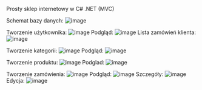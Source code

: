Prosty sklep internetowy w C# .NET (MVC)

Schemat bazy danych:
![image](https://github.com/gethertv/LiteShop/assets/49717977/931becde-46db-4ae5-b673-ba3b6e0e51ef)


Tworzenie użytkownika:
![image](https://github.com/gethertv/LiteShop/assets/49717977/cf369a13-f50d-49b1-ad3e-9b4752d45dad)
Podgląd:
![image](https://github.com/gethertv/LiteShop/assets/49717977/a8e255f6-7901-421a-b698-f84d8c0161b9)
Lista zamówień klienta:
![image](https://github.com/gethertv/LiteShop/assets/49717977/4e459a0f-63b0-458f-bc08-d702cfaffc6c)


Tworzenie kategorii:
![image](https://github.com/gethertv/LiteShop/assets/49717977/c76e62d2-ecb1-47ae-8943-70a007ee7dcb)
Podgląd:
![image](https://github.com/gethertv/LiteShop/assets/49717977/26b95bd5-0302-4841-ab3b-3f14632bbbf0)


Tworzenie produktu:
![image](https://github.com/gethertv/LiteShop/assets/49717977/4dbc3f4b-6672-470c-9af4-422aa4200525)
Podglad:
![image](https://github.com/gethertv/LiteShop/assets/49717977/325c5451-1c61-407c-bf63-3007979e1262)


Tworzenie zamówienia:
![image](https://github.com/gethertv/LiteShop/assets/49717977/d84f6d13-b69a-4aa8-a749-b647bd2aaae4)
Podgląd:
![image](https://github.com/gethertv/LiteShop/assets/49717977/fc916902-7e1c-4c6b-9a38-d3be661abfba)
Szczegóły:
![image](https://github.com/gethertv/LiteShop/assets/49717977/ed192fbb-535b-4709-9dd9-f6b6dff5c0aa)
Edycja:
![image](https://github.com/gethertv/LiteShop/assets/49717977/2efdd448-6307-40fa-a9a0-8c31233f4553)

